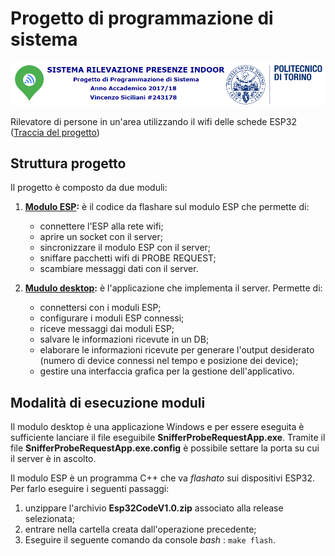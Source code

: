 # Progetto di programmazione di sistema

![Banner](banner.png)

Rilevatore di persone in un'area utilizzando il wifi delle schede ESP32 ([Traccia del progetto](Traccia.pdf))

## Struttura progetto

Il progetto è composto da due moduli:
1.  **[Modulo ESP](esp32/main):** è il codice da flashare sul modulo ESP che permette di:
    *  connettere l'ESP alla rete wifi;
    *  aprire un socket con il server;
    *  sincronizzare il modulo ESP con il server;
    *  sniffare pacchetti wifi di PROBE REQUEST;
    *  scambiare messaggi dati con il server.

2. **[Mudulo desktop](desktopApp/SnifferProbeRequestApp):** è l'applicazione che implementa il server. Permette di: 
    *  connettersi con i moduli ESP;
    *  configurare i moduli ESP connessi;
    *  riceve messaggi dai moduli ESP;
    *  salvare le informazioni ricevute in un DB;
    *  elaborare le informazioni ricevute per generare l'output desiderato (numero di device connessi nel tempo e posizione dei device);
    *  gestire una interfaccia grafica per la gestione dell'applicativo.

## Modalità di esecuzione moduli

Il modulo desktop è una applicazione Windows e per essere eseguita è sufficiente lanciare il file eseguibile **SnifferProbeRequestApp.exe**. Tramite il file **SnifferProbeRequestApp.exe.config** è possibile settare la porta su cui il server è in ascolto.

Il modulo ESP è un programma C++ che va *flashato* sui dispositivi ESP32. Per farlo eseguire i seguenti passaggi:
1. unzippare l'archivio **Esp32CodeV1.0.zip** associato alla release selezionata;
2. entrare nella cartella creata dall'operazione precedente;
3. Eseguire il seguente comando da console *bash* : ```make flash```.
